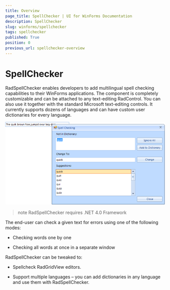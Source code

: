 ```yaml
---
title: Overview
page_title: SpellChecker | UI for WinForms Documentation
description: SpellChecker
slug: winforms/spellchecker
tags: spellchecker
published: True
position: 0
previous_url: spellchecker-overview
---
```


# SpellChecker

RadSpellChecker enables developers to add multilingual spell checking capabilities to their WinForms applications. The component is completely customizable and can be attached to any text-editing RadControl. You can also use it together with the standard Microsoft text-editing controls. It currently supports dozens of languages and can have custom user dictionaries for every language.

![spellchecker-overview 001](images/spellchecker-overview001.png)

>note RadSpellChecker requires .NET 4.0 Framework
>

The end-user can check a given text for errors using one of the following modes:

* Checking words one by one

* Checking all words at once in a separate window

RadSpellChecker can be tweaked to:

* Spellcheck RadGridView editors.
          

* Support multiple languages – you can add dictionaries in any language and use them with RadSpellChecker.
          
